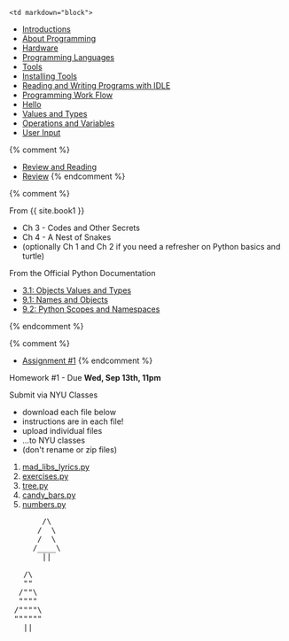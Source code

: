 	<td markdown="block">
* [Introductions](slides/01/intro.html)
* [About Programming](slides/01/about-programming.html)
* [Hardware](slides/01/computers-storage.html)
* [Programming Languages](slides/01/programming-languages.html)
* [Tools](slides/01/tools.html)
* [Installing Tools](slides/01/installing-tools.html)
* [Reading and Writing Programs with IDLE](slides/01/reading-writing-programs.html)
* [Programming Work Flow](slides/01/programming-workflow.html)
* [Hello](slides/01/hello.html) 
* [Values and Types](slides/01/values-and-types.html)
* [Operations and Variables](slides/01/operations-and-variables.html)
* [User Input](slides/01/user-input.html)

{% comment %}
* [Review and Reading](slides/01/review-and-assignments.html)
* [Review](slides/02/review.html)
{% endcomment %}


<!--
* [First Java Program](slides/01/first-java.html)
-->
</td>
{% comment %}
	<td markdown="block">

From {{ site.book1 }}

* Ch 3 - Codes and Other Secrets
* Ch 4 - A Nest of Snakes
* (optionally Ch 1 and Ch 2 if you need a refresher on Python basics and turtle)

From the Official Python Documentation

* [3.1: Objects Values and Types](https://docs.python.org/3.5/reference/datamodel.html#objects-values-and-types)
* [9.1: Names and Objects](https://docs.python.org/3/tutorial/classes.html#a-word-about-names-and-objects)
* [9.2: Python Scopes and Namespaces](https://docs.python.org/3/tutorial/classes.html#python-scopes-and-namespaces)
</td>
{% endcomment %}
	<td markdown="block">


{% comment %}
* [Assignment #1](assignments/hw01.html)
{% endcomment %}

<a name="homework1" id="homework1"></a>

Homework #1 - Due __Wed, Sep 13th, 11pm__

Submit via NYU Classes

* download each file below
* instructions are in each file!
* upload individual files
* ...to NYU classes
* (don't rename or zip files)

1. [mad_libs_lyrics.py](assignments/hw01/mad_libs_lyrics.py)
2. [exercises.py](assignments/hw01/exercises.py)
3. [tree.py](assignments/hw01/tree.py)
4. [candy_bars.py](assignments/hw01/candy_bars.py)
5. [numbers.py](assignments/hw01/numbers.py) 


<pre>       /\
      /  \
      /  \
     /____\
       ||

   /\
   ""
  /""\ 
  """"
 /""""\
 """""" 
   ||
</pre>

</td>
